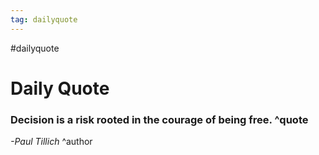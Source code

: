 ```yaml
---
tag: dailyquote
---
```


#dailyquote

# Daily Quote

### Decision is a risk rooted in the courage of being free. ^quote
*-Paul Tillich* ^author
